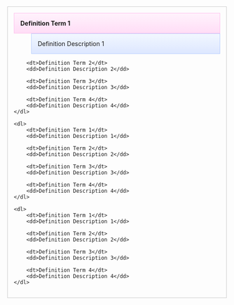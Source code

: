 <!DOCTYPE html>
<html>
<head>
<meta charset="UTF-8" />
<link rel="stylesheet" href="reset.css" />
<title>accordion test</title>

<style>
	html,body { font-size: 14px }
	dl {
		border: solid 1px #ccc;
		padding: 1em;
	}
	dt {
		border: solid 1px #ffbfec;
		padding: 1em;
		font-weight: bold;
		/* Permalink - use to edit and share this gradient: http://colorzilla.com/gradient-editor/#fff2fc+0,ffddf6+100 */
		background: #fff2fc; /* Old browsers */
		background: -moz-linear-gradient(top,  #fff2fc 0%, #ffddf6 100%); /* FF3.6-15 */
		background: -webkit-linear-gradient(top,  #fff2fc 0%,#ffddf6 100%); /* Chrome10-25,Safari5.1-6 */
		background: linear-gradient(to bottom,  #fff2fc 0%,#ffddf6 100%); /* W3C, IE10+, FF16+, Chrome26+, Opera12+, Safari7+ */
		filter: progid:DXImageTransform.Microsoft.gradient( startColorstr='#fff2fc', endColorstr='#ffddf6',GradientType=0 ); /* IE6-9 */
	}
	dd {
		border: solid 1px #b7cdff;
		padding: 1em;
		/* Permalink - use to edit and share this gradient: http://colorzilla.com/gradient-editor/#f2f7ff+0,dde7ff+100 */
		background: #f2f7ff; /* Old browsers */
		background: -moz-linear-gradient(top,  #f2f7ff 0%, #dde7ff 100%); /* FF3.6-15 */
		background: -webkit-linear-gradient(top,  #f2f7ff 0%,#dde7ff 100%); /* Chrome10-25,Safari5.1-6 */
		background: linear-gradient(to bottom,  #f2f7ff 0%,#dde7ff 100%); /* W3C, IE10+, FF16+, Chrome26+, Opera12+, Safari7+ */
		filter: progid:DXImageTransform.Microsoft.gradient( startColorstr='#f2f7ff', endColorstr='#dde7ff',GradientType=0 ); /* IE6-9 */
	}
</style>
<script src="https://ajax.googleapis.com/ajax/libs/jquery/1.11.3/jquery.min.js"></script>
<script>
	$(function() {
		$("dd").hide();
		$("dt").click(function() {
			var dd_p = $(this).parent();
			var dd = $(this).next();
			dd.slideToggle(150);
			dd_p.find("dd").not(dd).slideUp(150);
		});
	});
</script>
</head>

<body>
	<dl>
		<dt>Definition Term 1</dt>
		<dd>Definition Description 1</dd>

		<dt>Definition Term 2</dt>
		<dd>Definition Description 2</dd>

		<dt>Definition Term 3</dt>
		<dd>Definition Description 3</dd>

		<dt>Definition Term 4</dt>
		<dd>Definition Description 4</dd>
	</dl>

	<dl>
		<dt>Definition Term 1</dt>
		<dd>Definition Description 1</dd>

		<dt>Definition Term 2</dt>
		<dd>Definition Description 2</dd>

		<dt>Definition Term 3</dt>
		<dd>Definition Description 3</dd>

		<dt>Definition Term 4</dt>
		<dd>Definition Description 4</dd>
	</dl>

	<dl>
		<dt>Definition Term 1</dt>
		<dd>Definition Description 1</dd>

		<dt>Definition Term 2</dt>
		<dd>Definition Description 2</dd>

		<dt>Definition Term 3</dt>
		<dd>Definition Description 3</dd>

		<dt>Definition Term 4</dt>
		<dd>Definition Description 4</dd>
	</dl>
</body>
</html>
